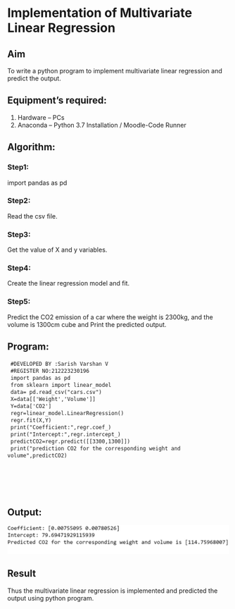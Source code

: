 # Implementation of Multivariate Linear Regression
## Aim
To write a python program to implement multivariate linear regression and predict the output.
## Equipment’s required:
1.	Hardware – PCs
2.	Anaconda – Python 3.7 Installation / Moodle-Code Runner
## Algorithm:
### Step1:
import pandas as pd

### Step2:
Read the csv file.

### Step3:
Get the value of X and y variables.

### Step4:
Create the linear regression model and fit.

### Step5:
Predict the CO2 emission of a car where the weight is 2300kg, and the volume is 1300cm cube and Print the predicted output.

## Program:
```
 #DEVELOPED BY :Sarish Varshan V
 #REGISTER NO:212223230196
 import pandas as pd
 from sklearn import linear_model
 data= pd.read_csv("cars.csv")
 X=data[['Weight','Volume']]
 Y=data['CO2']
 regr=linear_model.LinearRegression()
 regr.fit(X,Y)
 print("Coefficient:",regr.coef_)
 print("Intercept:",regr.intercept_)
 predictCO2=regr.predict([[3300,1300]])
 print("prediction CO2 for the corresponding weight and volume",predictCO2)






```
## Output:

![alt text](image.png)

## Result
Thus the multivariate linear regression is implemented and predicted the output using python program.